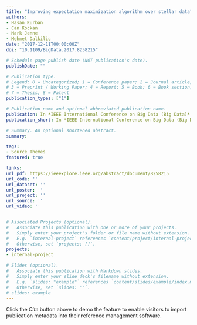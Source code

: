 ```yaml
---
title: "Improving expectation maximization algorithm over stellar data"
authors:
- Hasan Kurban
- Can Kockan
- Mark Jenne
- Mehmet Dalkilic
date: "2017-12-11T00:00:00Z"
doi: "10.1109/BigData.2017.8258215"

# Schedule page publish date (NOT publication's date).
publishDate: ""

# Publication type.
# Legend: 0 = Uncategorized; 1 = Conference paper; 2 = Journal article;
# 3 = Preprint / Working Paper; 4 = Report; 5 = Book; 6 = Book section;
# 7 = Thesis; 8 = Patent
publication_types: ["1"]

# Publication name and optional abbreviated publication name.
publication: In *IEEE International Conference on Big Data (Big Data)*
publication_short: In *IEEE International Conference on Big Data (Big Data)*

# Summary. An optional shortened abstract.
summary:

tags:
- Source Themes
featured: true

links:
url_pdf: https://ieeexplore.ieee.org/abstract/document/8258215
url_code: ''
url_dataset: ''
url_poster: ''
url_project: ''
url_source: ''
url_video: ''


# Associated Projects (optional).
#   Associate this publication with one or more of your projects.
#   Simply enter your project's folder or file name without extension.
#   E.g. `internal-project` references `content/project/internal-project/index.md`.
#   Otherwise, set `projects: []`.
projects:
- internal-project

# Slides (optional).
#   Associate this publication with Markdown slides.
#   Simply enter your slide deck's filename without extension.
#   E.g. `slides: "example"` references `content/slides/example/index.md`.
#   Otherwise, set `slides: ""`.
# slides: example
---
```


Click the *Cite* button above to demo the feature to enable visitors to import publication metadata into their reference management software.
